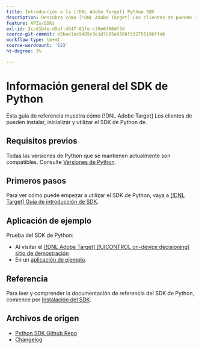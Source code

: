 ```yaml
---
title: Introducción a la [!DNL Adobe Target] Python SDK
description: Descubra cómo [!DNL Adobe Target] Los clientes de pueden instalar, inicializar y utilizar el SDK de Python de.
feature: APIs/SDKs
exl-id: 2ccd1b4e-d9af-4547-81fe-c70e6f00df3d
source-git-commit: e5bae1ac9485c3e1d7c55e6386f332755196ffab
workflow-type: tm+mt
source-wordcount: '122'
ht-degree: 3%

---
```


# Información general del SDK de Python

Esta guía de referencia muestra cómo [!DNL Adobe Target] Los clientes de pueden instalar, inicializar y utilizar el SDK de Python de.

## Requisitos previos

Todas las versiones de Python que se mantienen actualmente son compatibles. Consulte [Versiones de Python](https://www.python.org/downloads/).

## Primeros pasos

Para ver cómo puede empezar a utilizar el SDK de Python, vaya a [[!DNL Target] Guía de introducción de SDK](../sdk-guides/getting-started/getting-started.md).

## Aplicación de ejemplo

Prueba del SDK de Python:

* Al visitar el [[!DNL Adobe Target] [!UICONTROL on-device decisioning] sitio de demostración](https://github.com/adobe/on-device-decisioning-demo-site)
* En un [aplicación de ejemplo](../sdk-guides/sample-apps/sample-apps.md).

## Referencia

Para leer y comprender la documentación de referencia del SDK de Python, comience por [Instalación del SDK](install-sdk.md).

## Archivos de origen

* [Python SDK Github Repo](https://github.com/adobe/target-python-sdk)
* [Changelog](https://github.com/adobe/target-python-sdk/blob/master/CHANGELOG.md)
